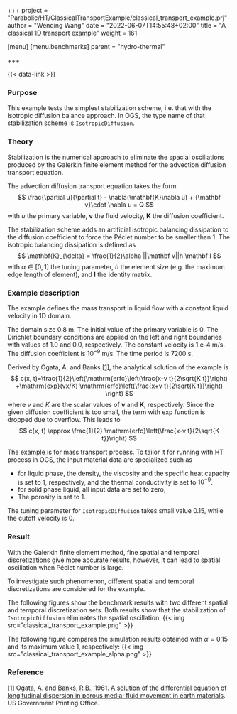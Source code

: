 +++
project = "Parabolic/HT/ClassicalTransportExample/classical_transport_example.prj"
author = "Wenqing Wang"
date = "2022-06-07T14:55:48+02:00"
title = "A classical 1D transport example"
weight = 161

[menu]
  [menu.benchmarks]
    parent = "hydro-thermal"

+++

{{< data-link >}}

### Purpose

This example tests the simplest stabilization scheme, i.e. that with the isotropic
 diffusion balance approach. In OGS, the type name of that stabilization scheme
 is `IsotropicDiffusion`.

### Theory

Stabilization is the numerical approach to eliminate the spacial oscillations produced by
the Galerkin finite element method for the advection diffusion transport equation.

The advection diffusion transport equation takes the form
$$
  \frac{\partial u}{\partial t} - \nabla(\mathbf{K}\nabla u)
       + {\mathbf v}\cdot \nabla u  = Q
$$
with $u$ the primary variable, $\mathbf v$ the fluid velocity,
   $\mathbf{K}$ the diffusion coefficient.

The stabilization scheme adds
an artificial isotropic balancing dissipation to the diffusion
   coefficient to force the Péclet number to be smaller than 1.
   The isotropic balancing dissipation is defined as
   $$
        \mathbf{K}_{\delta} = \frac{1}{2}\alpha ||\mathbf v||h \mathbf I
   $$
   with $\alpha \in [0,1]$ the tuning parameter, $h$ the element
   size (e.g. the maximum edge length of element), and $\mathbf I$ the identity
   matrix.

### Example description

The example defines the mass transport in liquid flow with a constant liquid velocity in 1D domain.

The  domain size 0.8 m. The initial value of the primary variable is 0.
The Dirichlet boundary
 conditions are applied on the left and right boundaries with values of 1.0 and 0.0,
 respectively. The constant velocity is 1.e-4 m/s. The diffusion coefficient is
 $10^{-9}$ m/s. The time period is 7200 s.

Derived by Ogata, A. and Banks [[1]](#1), the analytical solution of the example is
$$
c(x, t)=\frac{1}{2}\left(\mathrm{erfc}\left(\frac{x-v t}{2\sqrt{K t}}\right)
   +\mathrm{exp}(vx/K)
 \mathrm{erfc}\left(\frac{x+v t}{2\sqrt{K t}}\right) \right)
$$
where $v$ and $K$ are the scalar values of $\mathbf v$ and $\mathbf K$, respectively.
Since the given diffusion coefficient is too small, the term with $\mathrm {exp}$
function is dropped due to overflow. This leads to
$$
c(x, t) \approx \frac{1}{2} \mathrm{erfc}\left(\frac{x-v t}{2\sqrt{K t}}\right)
$$

The example is for mass transport process. To tailor it for running with HT process in OGS,
 the input material data are specialized such as

* for liquid phase, the density, the viscosity and
the specific heat capacity is set to 1, respectively, and the thermal conductivity
  is set to $10^{-9}$.
* for solid phase liquid, all input data are set to zero,
* The porosity is set to 1.

The tuning parameter for `IsotropicDiffusion` takes small value 0.15, while the
 cutoff velocity is 0.

### Result

With the Galerkin finite element method, fine spatial and temporal discretizations
 give more accurate results, however, it can lead to spatial oscillation when
Péclet number is large.

To investigate such phenomenon, different spatial and temporal discretizations are
 considered for the example.

The following figures show the benchmark results with two different spatial and temporal
 discretization sets. Both results show that the stabilization of `IsotropicDiffusion`
 eliminates the spatial oscillation.
{{< img src="classical_transport_example.png" >}}

The following figure compares the simulation results obtained  with $\alpha=0.15$ and its maximum value 1,
 respectively:
{{< img src="classical_transport_example_alpha.png" >}}

### Reference

<a id="1">[1]</a>
Ogata, A. and Banks, R.B., 1961.
[A solution of the differential equation of longitudinal dispersion in porous
 media: fluid movement in earth materials](https://pubs.usgs.gov/pp/0411a/report.pdf).
 US Government Printing Office.
